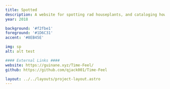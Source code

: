 ```yaml
---
title: Spotted
description: A website for spotting rad houseplants, and cataloging how to care for them.
year: 2018

background: '#f2fbe1'
foreground: '#1D6C31'
accent: '#8EB45E'

img: sp
alt: alt test

#### External Links ####
website: https://guinane.xyz/Time-Feel/
github: https://github.com/qjack001/Time-Feel

layout: ../../layouts/project-layout.astro
---
```


